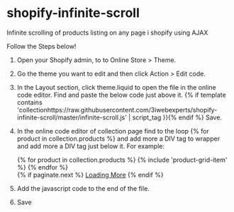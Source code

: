 # shopify-infinite-scroll
Infinite scrolling of products listing on any page i shopify using AJAX



Follow the Steps below!
1. Open your Shopify admin, to to Online Store > Theme.
2. Go the theme you want to edit and then click Action > Edit code.
3. In the Layout section, click theme.liquid to open the file in the online code editor.
    Find </head> and paste the below code just above it.
    {% if template contains 'collectionhttps://raw.githubusercontent.com/3iwebexperts/shopify-infinite-scroll/master/infinite-scroll.js' | script_tag }}{% endif %}
    Save.

3. In the online code editor of collection page find to the loop {% for product in collection.products %} and add more a DIV tag to wrapper and add more a DIV tag just below it.    For example:
    <div id="infinite-loop" >
          {% for product in collection.products %}
            {% include 'product-grid-item' %}
          {% endfor %}
    </div>
    <div id="infinite-pagination">
        {% if paginate.next %}
        <a href="{{ paginate.next.url }}">Loading More</a>
        {% endif %}  
    </div>

4. Add the javascript code to the end of the file.
    <script>
      document.addEventListener("DOMContentLoaded", function() {
        var endlessScroll = new Ajaxinate({
          container: '#Huratips-Loop',
          pagination: '#Huratips-Pagination'
        });
      });
    </script>

5. Save
